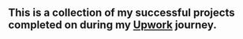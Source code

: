## This is a collection of my successful projects completed on during my <a href="https://www.upwork.com/freelancers/~01477cd33d052a8899">Upwork</a> journey. 
